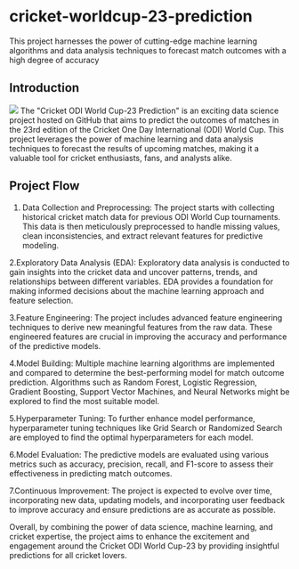 # cricket-worldcup-23-prediction
This project harnesses the power of cutting-edge machine learning algorithms and data analysis techniques to forecast match outcomes with a high degree of accuracy
## Introduction 
<img src="architecture.jpg?raw=true"/>
The "Cricket ODI World Cup-23 Prediction" is an exciting data science project hosted on GitHub that aims to predict the outcomes of matches in the 23rd edition of the Cricket One Day International (ODI) World Cup. This project leverages the power of machine learning and data analysis techniques to forecast the results of upcoming matches, making it a valuable tool for cricket enthusiasts, fans, and analysts alike.

## Project Flow

1. Data Collection and Preprocessing: The project starts with collecting historical cricket match data for previous ODI World Cup 
   tournaments. This data is then meticulously preprocessed to handle missing values, clean inconsistencies, and extract relevant 
   features for predictive modeling.

2.Exploratory Data Analysis (EDA): Exploratory data analysis is conducted to gain insights into the cricket data and uncover patterns, 
  trends, and relationships between different variables. EDA provides a foundation for making informed decisions about the machine 
  learning approach and feature selection.

3.Feature Engineering: The project includes advanced feature engineering techniques to derive new meaningful features from the raw data. 
  These engineered features are crucial in improving the accuracy and performance of the predictive models.

4.Model Building: Multiple machine learning algorithms are implemented and compared to determine the best-performing model for match 
 outcome prediction. Algorithms such as Random Forest, Logistic Regression, Gradient Boosting, Support Vector Machines, and Neural 
 Networks might be explored to find the most suitable model.

5.Hyperparameter Tuning: To further enhance model performance, hyperparameter tuning techniques like Grid Search or Randomized Search are 
 employed to find the optimal hyperparameters for each model.

6.Model Evaluation: The predictive models are evaluated using various metrics such as accuracy, precision, recall, and F1-score to assess 
 their effectiveness in predicting match outcomes.

7.Continuous Improvement: The project is expected to evolve over time, incorporating new data, updating models, and incorporating user feedback to improve accuracy and ensure predictions are as accurate as possible.

Overall, by combining the power of data science, machine learning, and cricket expertise, the project aims to enhance the excitement and engagement around the Cricket ODI World Cup-23 by providing insightful predictions for all cricket lovers.




